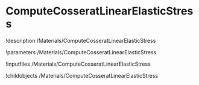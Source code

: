 <!-- MOOSE Documentation Stub: Remove this when content is added. -->

# ComputeCosseratLinearElasticStress
!description /Materials/ComputeCosseratLinearElasticStress

!parameters /Materials/ComputeCosseratLinearElasticStress

!inputfiles /Materials/ComputeCosseratLinearElasticStress

!childobjects /Materials/ComputeCosseratLinearElasticStress
